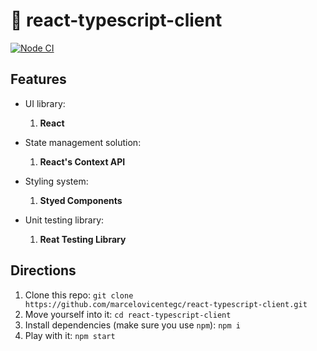 # 🍰 react-typescript-client

[![Node CI](https://github.com/marcelovicentegc/react-typescript-client/workflows/Node%20CI/badge.svg)](https://github.com/marcelovicentegc/react-typescript-client/workflows/Node%20CI/badge.svg)

## Features

- UI library:

  1. **React**

- State management solution:

  1. **React's Context API**

- Styling system:

  1. **Styed Components**

- Unit testing library:

  1. **Reat Testing Library**

## Directions

1. Clone this repo: `git clone https://github.com/marcelovicentegc/react-typescript-client.git`
2. Move yourself into it: `cd react-typescript-client`
3. Install dependencies (make sure you use `npm`): `npm i`
4. Play with it: `npm start`

